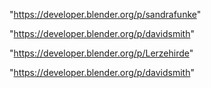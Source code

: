 "https://developer.blender.org/p/sandrafunke"

"https://developer.blender.org/p/davidsmith"

"https://developer.blender.org/p/Lerzehirde"

 
"https://developer.blender.org/p/davidsmith"


 
